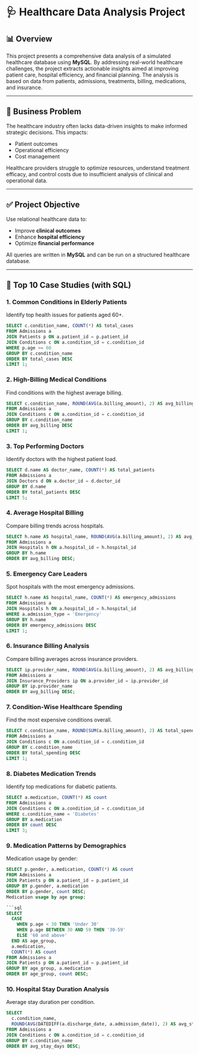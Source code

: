 # 🩺 Healthcare Data Analysis Project

## 📊 Overview

This project presents a comprehensive data analysis of a simulated healthcare database using **MySQL**. By addressing real-world healthcare challenges, the project extracts actionable insights aimed at improving patient care, hospital efficiency, and financial planning. The analysis is based on data from patients, admissions, treatments, billing, medications, and insurance.

---

## 🌟 Business Problem

The healthcare industry often lacks data-driven insights to make informed strategic decisions. This impacts:

- Patient outcomes
- Operational efficiency
- Cost management

Healthcare providers struggle to optimize resources, understand treatment efficacy, and control costs due to insufficient analysis of clinical and operational data.

---

## ✅ Project Objective

Use relational healthcare data to:

- Improve **clinical outcomes**
- Enhance **hospital efficiency**
- Optimize **financial performance**

All queries are written in **MySQL** and can be run on a structured healthcare database.

---

## 🧪 Top 10 Case Studies (with SQL)

### 1. **Common Conditions in Elderly Patients**
Identify top health issues for patients aged 60+.
```sql
SELECT c.condition_name, COUNT(*) AS total_cases
FROM Admissions a
JOIN Patients p ON a.patient_id = p.patient_id
JOIN Conditions c ON a.condition_id = c.condition_id
WHERE p.age >= 60
GROUP BY c.condition_name
ORDER BY total_cases DESC
LIMIT 1;
```
### 2. **High-Billing Medical Conditions**
Find conditions with the highest average billing.

```sql
SELECT c.condition_name, ROUND(AVG(a.billing_amount), 2) AS avg_billing
FROM Admissions a
JOIN Conditions c ON a.condition_id = c.condition_id
GROUP BY c.condition_name
ORDER BY avg_billing DESC
LIMIT 1;
```
### 3. **Top Performing Doctors**
Identify doctors with the highest patient load.

```sql
SELECT d.name AS doctor_name, COUNT(*) AS total_patients
FROM Admissions a
JOIN Doctors d ON a.doctor_id = d.doctor_id
GROUP BY d.name
ORDER BY total_patients DESC
LIMIT 5;
```
### 4. **Average Hospital Billing**
Compare billing trends across hospitals.

```sql
SELECT h.name AS hospital_name, ROUND(AVG(a.billing_amount), 2) AS avg_billing
FROM Admissions a
JOIN Hospitals h ON a.hospital_id = h.hospital_id
GROUP BY h.name
ORDER BY avg_billing DESC;
```
### 5. **Emergency Care Leaders**
Spot hospitals with the most emergency admissions.

```sql
SELECT h.name AS hospital_name, COUNT(*) AS emergency_admissions
FROM Admissions a
JOIN Hospitals h ON a.hospital_id = h.hospital_id
WHERE a.admission_type = 'Emergency'
GROUP BY h.name
ORDER BY emergency_admissions DESC
LIMIT 1;
```
### 6. **Insurance Billing Analysis**
Compare billing averages across insurance providers.

```sql
SELECT ip.provider_name, ROUND(AVG(a.billing_amount), 2) AS avg_billing
FROM Admissions a
JOIN Insurance_Providers ip ON a.provider_id = ip.provider_id
GROUP BY ip.provider_name
ORDER BY avg_billing DESC;
```
### 7. **Condition-Wise Healthcare Spending**
Find the most expensive conditions overall.

```sql
SELECT c.condition_name, ROUND(SUM(a.billing_amount), 2) AS total_spending
FROM Admissions a
JOIN Conditions c ON a.condition_id = c.condition_id
GROUP BY c.condition_name
ORDER BY total_spending DESC
LIMIT 1;
```
### 8. **Diabetes Medication Trends**
Identify top medications for diabetic patients.

```sql
SELECT a.medication, COUNT(*) AS count
FROM Admissions a
JOIN Conditions c ON a.condition_id = c.condition_id
WHERE c.condition_name = 'Diabetes'
GROUP BY a.medication
ORDER BY count DESC
LIMIT 3;
```
### 9. **Medication Patterns by Demographics**
Medication usage by gender:

```sql
SELECT p.gender, a.medication, COUNT(*) AS count
FROM Admissions a
JOIN Patients p ON a.patient_id = p.patient_id
GROUP BY p.gender, a.medication
ORDER BY p.gender, count DESC;
Medication usage by age group:

```sql
SELECT
  CASE
    WHEN p.age < 30 THEN 'Under 30'
    WHEN p.age BETWEEN 30 AND 59 THEN '30-59'
    ELSE '60 and above'
  END AS age_group,
  a.medication,
  COUNT(*) AS count
FROM Admissions a
JOIN Patients p ON a.patient_id = p.patient_id
GROUP BY age_group, a.medication
ORDER BY age_group, count DESC;
```
### 10. **Hospital Stay Duration Analysis**
Average stay duration per condition.

```sql
SELECT
  c.condition_name,
  ROUND(AVG(DATEDIFF(a.discharge_date, a.admission_date)), 2) AS avg_stay_days
FROM Admissions a
JOIN Conditions c ON a.condition_id = c.condition_id
GROUP BY c.condition_name
ORDER BY avg_stay_days DESC;
